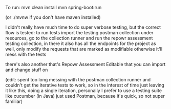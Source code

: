 To run:
mvn clean install
mvn spring-boot:run

(or ./mvnw if you don't have maven installed)

I didn't really have much time to do super verbose testing, but the correct flow is tested:
to run tests import the testing postman collection under resources, go to the collection runner and 
run the repowr assessment testing collection, in there it also has all the endpoints for the project as well, 
only modify the requests that are marked as modifiable otherwise it'll mess with the tests

there's also another that's Repowr Assessment Editable that you can import and change stuff on

(edit: spent too long messing with the postman collection runner and couldn't get the iterative 
tests to work, so in the interest of time just leaving it like this, doing a single iteration, 
personally I prefer to use a testing suite like cucumber (in Java) just used Postman, because 
it's quick, so not super familiar)